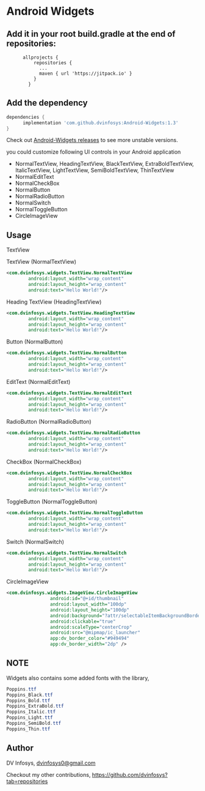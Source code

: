 # Android Widgets

## Add it in your root build.gradle at the end of repositories:

          allprojects {
              repositories {
                ...
                maven { url 'https://jitpack.io' }
              }
            }

##  Add the dependency
```groovy
dependencies {
      implementation 'com.github.dvinfosys:Android-Widgets:1.3'
}
```
Check out [Android-Widgets releases](https://github.com/dvinfosys/Android-Widgets/releases) to see more unstable versions.
	
you could customize following UI controls in your Android application

* NormalTextView, HeadingTextView, BlackTextView, ExtraBoldTextView, ItalicTextView, LightTextView, SemiBoldTextView, ThinTextView
* NormalEditText
* NormalCheckBox
* NormalButton
* NormalRadioButton
* NormalSwitch
* NormalToggleButton
* CircleImageView

Usage
-----

TextView

TextView (NormalTextView)
```xml
<com.dvinfosys.widgets.TextView.NormalTextView
        android:layout_width="wrap_content"
        android:layout_height="wrap_content"
        android:text="Hello World!"/>
```

Heading TextView (HeadingTextView)
```xml
<com.dvinfosys.widgets.TextView.HeadingTextView
        android:layout_width="wrap_content"
        android:layout_height="wrap_content"
        android:text="Hello World!"/>
```

Button (NormalButton)
```xml
<com.dvinfosys.widgets.TextView.NormalButton
        android:layout_width="wrap_content"
        android:layout_height="wrap_content"
        android:text="Hello World!"/>
```

EditText (NormalEditText)
```xml
<com.dvinfosys.widgets.TextView.NormalEditText
        android:layout_width="wrap_content"
        android:layout_height="wrap_content"
        android:text="Hello World!"/>
```

RadioButton (NormalRadioButton)
```xml
<com.dvinfosys.widgets.TextView.NormalRadioButton
        android:layout_width="wrap_content"
        android:layout_height="wrap_content"
        android:text="Hello World!"/>
```

CheckBox (NormalCheckBox)
```xml
<com.dvinfosys.widgets.TextView.NormalCheckBox
        android:layout_width="wrap_content"
        android:layout_height="wrap_content"
        android:text="Hello World!"/>
```

ToggleButton (NormalToggleButton)
```xml
<com.dvinfosys.widgets.TextView.NormalToggleButton
        android:layout_width="wrap_content"
        android:layout_height="wrap_content"
        android:text="Hello World!"/>
```

Switch (NormalSwitch)
```xml
<com.dvinfosys.widgets.TextView.NormalSwitch
        android:layout_width="wrap_content"
        android:layout_height="wrap_content"
        android:text="Hello World!"/>
```

CircleImageView
```xml
<com.dvinfosys.widgets.ImageView.CircleImageView
                android:id="@+id/thumbnail"
                android:layout_width="100dp"
                android:layout_height="100dp"
                android:background="?attr/selectableItemBackgroundBorderless"
                android:clickable="true"
                android:scaleType="centerCrop"
                android:src="@mipmap/ic_launcher"
                app:dv_border_color="#949494"
                app:dv_border_width="2dp" />
```

NOTE
-----

Widgets also contains some added fonts with the library,
```java
Poppins.ttf
Poppins_Black.ttf
Poppins_Bold.ttf
Poppins_ExtraBold.ttf
Poppins_Italic.ttf
Poppins_Light.ttf
Poppins_SemiBold.ttf
Poppins_Thin.ttf
```

## Author

DV Infosys, dvinfosys0@gmail.com

Checkout my other contributions, https://github.com/dvinfosys?tab=repositories

